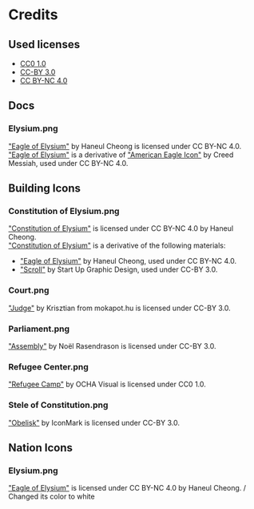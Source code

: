 # Credits

## Used licenses
- [CC0 1.0](https://creativecommons.org/publicdomain/zero/1.0/)
- [CC-BY 3.0](https://creativecommons.org/licenses/by/3.0/)
- [CC BY-NC 4.0](https://creativecommons.org/licenses/by-nc/4.0/)

## Docs

### Elysium.png
["Eagle of Elysium"](docs\Elysium.png) by Haneul Cheong is licensed under CC BY-NC 4.0. \
["Eagle of Elysium"](docs\Elysium.png) is a derivative of ["American Eagle Icon"](http://getdrawings.com/american-eagle-icon#american-eagle-icon-12.png) by Creed Messiah, used under CC BY-NC 4.0.

## Building Icons

### Constitution of Elysium.png
["Constitution of Elysium"](Images/BuildingIcons/Constitution%20of%20Elysium.png) is licensed under CC BY-NC 4.0 by Haneul Cheong. \
["Constitution of Elysium"](Images/BuildingIcons/Constitution%20of%20Elysium.png) is a derivative of the following materials:
- ["Eagle of Elysium"](Images/NationIcons/Elysium.png) by Haneul Cheong, used under CC BY-NC 4.0.
- ["Scroll"](https://thenounproject.com/icon/scroll-3978533/) by Start Up Graphic Design, used under CC-BY 3.0.

### Court.png
["Judge"](https://thenounproject.com/icon/judge-1076388/) by Krisztian from mokapot.hu is licensed under CC-BY 3.0.

### Parliament.png
["Assembly"](https://thenounproject.com/icon/assembly-468455/) by Noël Rasendrason is licensed under CC-BY 3.0.

### Refugee Center.png
["Refugee Camp"](https://thenounproject.com/icon/refugee-camp-2120771/) by OCHA Visual is licensed under CC0 1.0.

### Stele of Constitution.png
["Obelisk"](https://thenounproject.com/icon/obelisk-3520415/) by IconMark is licensed under CC-BY 3.0.

## Nation Icons

### Elysium.png
["Eagle of Elysium"](Images/NationIcons/Elysium.png) is licensed under CC BY-NC 4.0 by Haneul Cheong. / Changed its color to white
